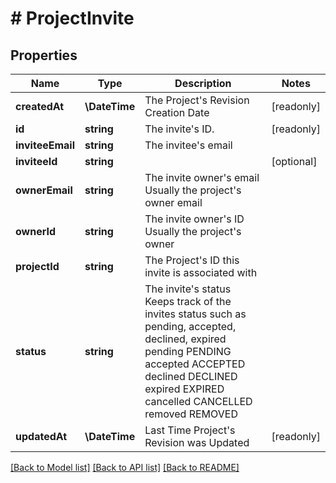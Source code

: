 # # ProjectInvite

## Properties

Name | Type | Description | Notes
------------ | ------------- | ------------- | -------------
**createdAt** | **\DateTime** | The Project&#39;s Revision Creation Date | [readonly]
**id** | **string** | The invite&#39;s ID. | [readonly]
**inviteeEmail** | **string** | The invitee&#39;s email |
**inviteeId** | **string** |  | [optional]
**ownerEmail** | **string** | The invite owner&#39;s email Usually the project&#39;s owner email |
**ownerId** | **string** | The invite owner&#39;s ID Usually the project&#39;s owner |
**projectId** | **string** | The Project&#39;s ID this invite is associated with |
**status** | **string** | The invite&#39;s status Keeps track of the invites status such as pending, accepted, declined, expired pending PENDING accepted ACCEPTED declined DECLINED expired EXPIRED cancelled CANCELLED removed REMOVED |
**updatedAt** | **\DateTime** | Last Time Project&#39;s Revision was Updated | [readonly]

[[Back to Model list]](../../README.md#models) [[Back to API list]](../../README.md#endpoints) [[Back to README]](../../README.md)
